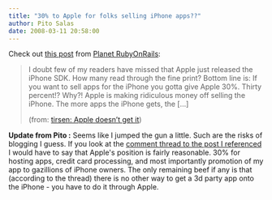 ```yaml
---
title: "30% to Apple for folks selling iPhone apps??"
author: Pito Salas
date: 2008-03-11 20:58:00
---
```



Check out [this
post](<http://feeds.feedburner.com/%7Er/jutopia/%7E3/247128668/>) from [Planet
RubyOnRails](<http://www.planetrubyonrails.org/>):

> I doubt few of my readers have missed that Apple just released the iPhone
> SDK. How many read through the fine print? Bottom line is: If you want to
> sell apps for the iPhone you gotta give Apple 30%. Thirty percent!? Why?!
> Apple is making ridiculous money off selling the iPhone. The more apps the
> iPhone gets, the […]
>
> (from: [tirsen: Apple doesn’t get
> it](<http://feeds.feedburner.com/%7Er/jutopia/%7E3/247128668/>))

**Update from Pito :** Seems like I jumped the gun a little. Such are the
risks of blogging I guess. If you look at the [comment thread to the post I
referenced](<http://jutopia.tirsen.com/2008/03/07/apple-doesnt-get-it/>) I
would have to say that Apple's position is fairly reasonable. 30% for hosting
apps, credit card processing, and most importantly promotion of my app to
gazillions of iPhone owners. The only remaining beef if any is that (according
to the thread) there is no other way to get a 3d party app onto the iPhone -
you have to do it through Apple.


